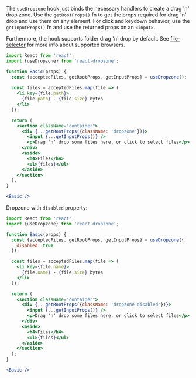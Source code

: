 The `useDropzone` hook just binds the necessary handlers to create a drag 'n' drop zone.
Use the `getRootProps()` fn to get the props required for drag 'n' drop and use them on any element.
For click and keydown behavior, use the `getInputProps()` fn and use the returned props on an `<input>`.

Furthermore, the hook supports folder drag 'n' drop by default. See [file-selector](https://github.com/react-dropzone/file-selector) for more info about supported browsers.


```jsx harmony
import React from 'react';
import {useDropzone} from 'react-dropzone';

function Basic(props) {
  const {acceptedFiles, getRootProps, getInputProps} = useDropzone();
  
  const files = acceptedFiles.map(file => (
    <li key={file.path}>
      {file.path} - {file.size} bytes
    </li>
  ));

  return (
    <section className="container">
      <div {...getRootProps({className: 'dropzone'})}>
        <input {...getInputProps()} />
        <p>Drag 'n' drop some files here, or click to select files</p>
      </div>
      <aside>
        <h4>Files</h4>
        <ul>{files}</ul>
      </aside>
    </section>
  );
}

<Basic />
```

Dropzone with `disabled` property:

```jsx harmony
import React from 'react';
import {useDropzone} from 'react-dropzone';

function Basic(props) {
  const {acceptedFiles, getRootProps, getInputProps} = useDropzone({
    disabled: true
  });

  const files = acceptedFiles.map(file => (
    <li key={file.name}>
      {file.name} - {file.size} bytes
    </li>
  ));

  return (
    <section className="container">
      <div {...getRootProps({className: 'dropzone disabled'})}>
        <input {...getInputProps()} />
        <p>Drag 'n' drop some files here, or click to select files</p>
      </div>
      <aside>
        <h4>Files</h4>
        <ul>{files}</ul>
      </aside>
    </section>
  );
}

<Basic />
```
